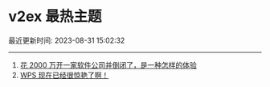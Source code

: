 # v2ex 最热主题

最近更新时间: 2023-08-31 15:02:32

--- 
1. [花 2000 万开一家软件公司并倒闭了，是一种怎样的体验](https://www.v2ex.com/t/969642) 
2. [WPS 现在已经很惊艳了啊！](https://www.v2ex.com/t/969646) 
